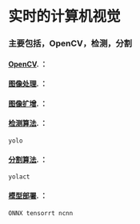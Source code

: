 # 实时的计算机视觉
### 主要包括，OpenCV，检测，分割  

#### [OpenCV](https://github.com/Thanks4T/uuuuu). ： 

#### [图像处理](https://github.com/Thanks4T/uuuuu). ： 

#### [图像扩增](https://github.com/Thanks4T/uuuuu). ：  
	
#### [检测算法](https://github.com/Thanks4T/uuuuu). ：  
	yolo
	
#### [分割算法](https://github.com/Thanks4T/uuuuu). ： 
	yolact

#### [模型部署](https://github.com/Thanks4T/uuuuu). ：  
	ONNX tensorrt ncnn 


